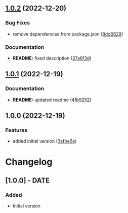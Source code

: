 ## [1.0.2](https://github.com/Thundernerd/Unity3D-StateMachine/compare/v1.0.1...v1.0.2) (2022-12-20)


### Bug Fixes

* remove dependencies from package.json ([8dd6629](https://github.com/Thundernerd/Unity3D-StateMachine/commit/8dd6629c5ef38ebc0b7065c0b3ab071c74f024c6))


### Documentation

* **README:** fixed description ([37a6f3d](https://github.com/Thundernerd/Unity3D-StateMachine/commit/37a6f3dc6e19efbe8ad34bac19d2128e9753228a))

## [1.0.1](https://github.com/Thundernerd/Unity3D-StateMachine/compare/v1.0.0...v1.0.1) (2022-12-19)


### Documentation

* **README:** updated readme ([4fb9252](https://github.com/Thundernerd/Unity3D-StateMachine/commit/4fb92528c7fe082fa228b5639cf113466c3d4893))

## 1.0.0 (2022-12-19)


### Features

* added initial version ([3afbe6e](https://github.com/Thundernerd/Unity3D-StateMachine/commit/3afbe6e1b884312a5cad65c55adbecc1f0f1843c))

# Changelog

## [1.0.0] - DATE
### Added
- Initial version
